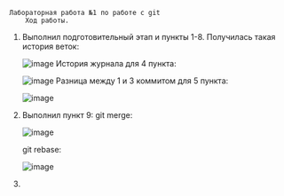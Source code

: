     Лабораторная работа №1 по работе с git
        Ход работы.
1) Выполнил подготовительный этап и пункты 1-8.
   Получилась такая история веток:
   
   ![image](https://github.com/user-attachments/assets/56c9b1bf-7dd6-4fd6-b6d4-2cd815f9f29f)
   История журнала для 4 пункта:
   
   ![image](https://github.com/user-attachments/assets/62a0012b-5bb1-4a2d-87af-6202134b83f1)
   Разница между 1 и 3 коммитом для 5 пункта:
   
   ![image](https://github.com/user-attachments/assets/d38aad7c-c4de-4d94-9e47-d7ab286d6fa1)

2) Выполнил пункт 9:
   git merge:

   ![image](https://github.com/user-attachments/assets/8f63b7db-6e66-41d1-9437-83775135bd45)

   git rebase:

   ![image](https://github.com/user-attachments/assets/de774ae7-fa58-47bc-8d08-5e7bca0866b0)

3) 


   

   

